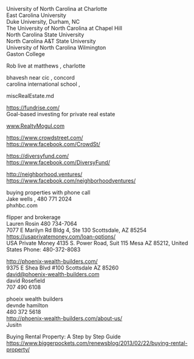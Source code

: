 





University of North Carolina at Charlotte   
East Carolina University   
Duke University, Durham, NC    
The University of North Carolina at Chapel Hill    
North Carolina State University    
North Carolina A&T State University    
University of North Carolina Wilmington    
Gaston College    

Rob live at matthews  , charlotte   

bhavesh near cic , concord    
carolina international school ,    

miscRealEstate.md    




https://fundrise.com/    
Goal-based investing for private real estate    
    
www.RealtyMogul.com    
    
https://www.crowdstreet.com/    
https://www.facebook.com/CrowdSt/    
    
https://diversyfund.com/    
https://www.facebook.com/DiversyFund/    
    
    
http://neighborhood.ventures/    
https://www.facebook.com/neighborhoodventures/    
    
    
    
    
buying properties with phone call    
Jake wells , 480 771 2024    
phxhbc.com    
    
flipper and brokerage    
Lauren Rosin 480 734-7064    
7077 E Marilyn Rd Bldg 4, Ste 130 Scottsdale, AZ 85254    
https://usaprivatemoney.com/loan-options/    
USA Private Money 4135 S. Power Road, Suit 115 Mesa AZ 85212, United States Phone: 480-372-8083    
    
    
http://phoenix-wealth-builders.com/    
9375 E Shea Blvd #100 Scottsdale AZ 85260    
david@phoenix-wealth-builders.com    
david Rosefield    
707 490 6108   

phoeix wealth builders   
devnde hamilton   
480 372 5618   
http://phoenix-wealth-builders.com/about-us/    
Jusitn     



    
Buying Rental Property: A Step by Step Guide  
https://www.biggerpockets.com/renewsblog/2013/02/22/buying-rental-property/    


    

